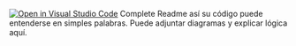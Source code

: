 [![Open in Visual Studio Code](https://classroom.github.com/assets/open-in-vscode-2e0aaae1b6195c2367325f4f02e2d04e9abb55f0b24a779b69b11b9e10269abc.svg)](https://classroom.github.com/online_ide?assignment_repo_id=15506346&assignment_repo_type=AssignmentRepo)
Complete Readme así su código puede entenderse en simples palabras. Puede adjuntar diagramas y explicar lógica aquí. 
